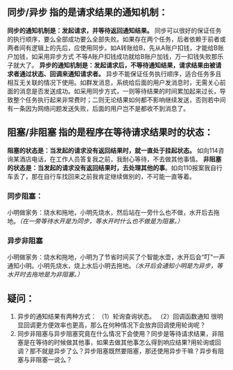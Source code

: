 ## 同步/异步 指的是请求结果的通知机制： ##
**同步的通知机制是：发起请求，并等待返回通知结果。** 同步可以很好的保证任务的执行顺序，要么全部成功要么全部失败。如果存在两个任务，后者依赖于前者或两者间有逻辑上的先后，应使用同步。如A转账给B，先从A账户扣钱，才能给B账户加钱，如采用异步方式 不等A账户扣钱成功就给B账户加钱，万一扣钱失败那乐子就大了。
**异步的通知机制是：发起请求后，不等待通知结果，请求结果由被请求者通过状态、回调来通知请求者。** 异步不能保证任务执行顺序，适合任务多且相互无关联的情况下使用。如群发消息，系统给后面的用户发消息时，无需关心前面的消息是否发送成功。如采用同步方式，一则等待结果的时间累加起来过长，导致整个任务执行起来非常费时；二则无论结果如何都不影响继续发送，否则若中间有一条因为网络问题发送失败，后面的用户岂不是都收不到消息了。

## 阻塞/非阻塞 指的是程序在等待请求结果时的状态： ##
**阻塞的状态是：当发起的请求没有返回结果时，就一直处于挂起状态。** 如向114咨询某酒店电话，在工作人员答复我之前，我耐心等待，不去做其他事情。
**非阻塞的状态是：当发起的请求没有返回结果时，去处理其他的事**。如向110报案我自行车丢了，那在自行车找回来之前我肯定继续做别的，不可能一直等着。


### 同步阻塞： ###
小明做家务：烧水和拖地，小明先烧水，然后站在一旁什么也不做，水开后去拖地。*（在一旁等待水开是为同步，等水开时什么也不做是为阻塞。）*
### 异步非阻塞 ###
小明做家务：烧水和拖地，小明为了节省时间买了个智能水壶，水开后会“叮”一声通知小明。小明先烧水，烧上水后小明去拖地。*（水开后会通知小明是为异步，等水开时去拖地是为非阻塞。）*


## 疑问： ##
1. 异步的通知结果有两种方式：
（1）轮询查询状态。
（2）回调函数通知
很明显回调更方便效率也更高，那么在何种情况下会放弃回调使用轮询呢？
2. 同步非阻塞与异步阻塞究竟在什么情况下会使用？同步是等待请求结果，非阻塞是在等待的时候做其他事，如果去做其他事怎么得到响应结果?用轮询或回调？那不就是异步了么？异步阻塞既然要阻塞，那还使用异步干嘛？异步有阻塞与非阻塞一说么？
